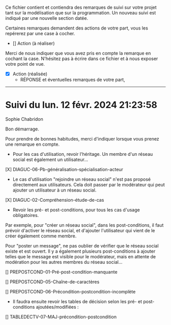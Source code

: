 Ce fichier contient et contiendra des remarques de suivi sur votre
projet tant sur la modélisation que sur la programmation. Un nouveau
suivi est indiqué par une nouvelle section datée.

Certaines remarques demandent des actions de votre part, vous les
repérerez par une case à cocher.

- []  Action (à réaliser) 

Merci de nous indiquer que vous avez pris en compte la remarque en
cochant la case. N'hésitez pas à écrire dans ce fichier et à nous
exposer votre point de vue.

- [x] Action (réalisée)
    - RÉPONSE et éventuelles remarques de votre part, 

 
---
# Suivi du lun. 12 févr. 2024 21:23:58
Sophie Chabridon
 
Bon démarrage.

Pour prendre de bonnes habitudes, merci d'indiquer lorsque vous prenez une remarque en compte.

* Pour les cas d'utilisation, revoir l'héritage. Un membre d'un réseau social est également un utilisateur...

[X] DIAGUC-06-Pb-généralisation-spécialisation-acteur

* Le cas d'utilisation "rejoindre un réseau social" n'est pas proposé directement aux utilisateurs. Cela doit passer par le modérateur qui peut ajouter un utilisateur à un réseau social.

[X] DIAGUC-02-Compréhension-étude-de-cas

* Revoir les pré- et post-conditions, pour tous les cas d'usage obligatoires. 

Par exemple, pour "créer un réseau social", dans les post-conditions, il faut prévoir d'activer le réseau social, et d'ajouter l'utilisateur qui vient de le créer également comme membre.

Pour "poster un message", ne pas oublier de vérifier que le réseau social existe et est ouvert. Il y a également plusieurs post-conditions à ajouter telles que le message est visible pour le modérateur, mais en attente de modération pour les autres membres du réseau social...

[] PREPOSTCOND-01-Pré-post-condition-manquante

[] PREPOSTCOND-05-Chaîne-de-caractères

[] PREPOSTCOND-06-Précondition-postcondition-incomplète

* Il faudra ensuite revoir les tables de décision selon les pré- et post-conditions ajoutées/modifiées :

[] TABLEDECTV-07-MAJ-précondition-postcondition

 
